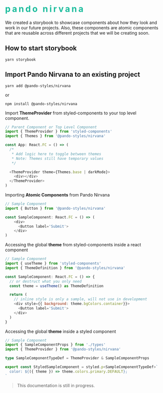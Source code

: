 # <h1 style="color: #1abc9c; font-weight: bold; letter-spacing: 5px; text-transform: lowercase;">Pando Nirvana</h1>

We created a storybook to showcase components about how they look and work in our future projects. Also, these components are atomic components that are reusable across different projects that we will be creating soon.

## How to start storybook

```
yarn storybook
```

## Import Pando Nirvana to an existing project

```
yarn add @pando-styles/nirvana
```

or

```
npm install @pando-styles/nirvana
```

Import **ThemeProvider** from styled-components to your top level component.

```javascript
// Parent Component or Top Level Component
import { ThemeProvider } from 'styled-components'
import { Themes } from '@pando-styles/nirvana'

const App: React.FC = () => (
  /*
   * Add logic here to toggle between themes
   * Note: Themes still have temporary values
   */

  <ThemeProvider theme={Themes.base | darkMode}>
    <div></div>
  </ThemeProvider>
)
```

Importing **Atomic Components** from Pando Nirvana

```javascript
// Sample Component
import { Button } from '@pando-styles/nirvana'

const SampleComponent: React.FC = () => (
    <div>
      <Button label='Submit'>
    </div>
)
```

Accessing the global **theme** from styled-components inside a react component

```javascript
// Sample Component
import { useTheme } from 'styled-components'
import { ThemeDefinition } from '@pando-styles/nirvana'

const SampleComponent: React.FC = () => {
  // or destruct what you only need
  const theme = useTheme() as ThemeDefinition

  return (
    // inline style is only a sample, will not use in development
    <div style={{ background: theme.bgColors.container}}>
      <Button label='Submit'>
    </div>
  )
}
```

Accessing the global **theme** inside a styled component

```typescript
// Sample Component
import { SampleComponentProps } from './types'
import { ThemeProvider } from '@pando-styles/nirvana'

type SampleComponentTypeDef = ThemeProvider & SampleComponentProps

export const StyledSampleComponent = styled.p<SampleComponentTypeDef>`
  color: ${({ theme }) => theme.colors.primary.DEFAULT};
`
```

> This documentation is still in progress.
